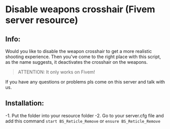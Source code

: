 # Disable weapons crosshair (Fivem server resource)
## Info:
Would you like to disable the weapon crosshair to get a more realistic shooting experience.
Then you've come to the right place with this script, as the name suggests, it deactivates the crosshair on the weapons.

> ATTENTION: It only works on Fivem!

If you have any questions or problems pls come on this server and talk with us.

## Installation:
-1. Put the folder into your resource folder
-2. Go to your server.cfg file and add this command
`start BS_Reticle_Remove`
or
`ensure BS_Reticle_Remove`
